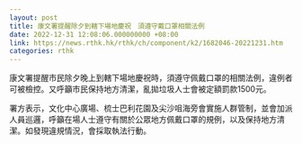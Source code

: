```yaml
---
layout: post
title: 康文署提醒除夕到轄下場地慶祝　須遵守戴口罩相關法例
date: 2022-12-31 12:08:06.000000000 +08:00
link: https://news.rthk.hk/rthk/ch/component/k2/1682046-20221231.htm
categories: rthk
---
```


康文署提醒市民除夕晚上到轄下場地慶祝時，須遵守佩戴口罩的相關法例，違例者可被檢控。又呼籲市民保持地方清潔，亂拋垃圾人士會被定額罰款1500元。

署方表示，文化中心廣場、梳士巴利花園及尖沙咀海旁會實施人群管制，並會加派人員巡邏，呼籲在場人士遵守有關於公眾地方佩戴口罩的規例，以及保持地方清潔。如發現違規情況，會採取執法行動。
